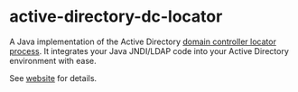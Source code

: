 # active-directory-dc-locator
A Java implementation of the Active Directory
[domain controller locator process](https://learn.microsoft.com/en-us/archive/technet-wiki/24457.how-domain-controllers-are-located-in-windows).
It integrates your Java JNDI/LDAP code into your Active Directory environment with ease.

See [website](https://michael-o.github.io/active-directory-dc-locator/) for details.

